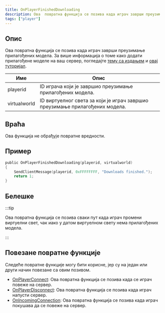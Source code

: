 ```yaml
---
title: OnPlayerFinishedDownloading
description: Ова  повратна функција се позива када играч заврши преузимање прилагођених модела.
tags: ["player"]
---
```


<VersionWarnSR name='повратна функција' version='SA-MP 0.3.DL R1' />

## Опис

Ова повратна функција се позива када играч заврши преузимање прилагођених модела. За више информација о томе како додати прилагођене моделе на ваш сервер, погледајте [тему са издањем](https://sampforum.blast.hk/showthread.php?tid=644105) и [овaj туторијал](https://sampforum.blast.hk/showthread.php?tid=644123).

| Име          | Опис                                                                           |
| ------------ | ------------------------------------------------------------------------------ |
| playerid     | ID играча који је завршио преузимање прилагођених модела.                      |
| virtualworld | ID виртуелног света за који је играч завршио преузимање прилагођених модела.   |

## Враћа

Ова функција не обрађује повратне вредности.
## Пример

```c
public OnPlayerFinishedDownloading(playerid, virtualworld)
{
    SendClientMessage(playerid, 0xFFFFFFFF, "Downloads finished.");
    return 1;
}
```

## Белешке

:::tip

Ова повратна функција се позива сваки пут када играч промени виртуелни свет, чак иако у датом виртуелном свету нема прилагођених модела.

:::

## Повезане повратне функције

Следеће повратне функције могу бити корисне, јер су на један или други начин повезане са овим позивом.

- [OnPlayerConnect](OnPlayerConnect): Ова повратна функција се позива када се играч повеже на сервер.
- [OnPlayerDisconnect](OnPlayerDisconnect): Ова повратна функција се позива када играч напусти сервер.
- [OnIncomingConnection](OnIncomingConnection): Ова повратна функција се позива када играч покушава да се повеже на сервер. 

